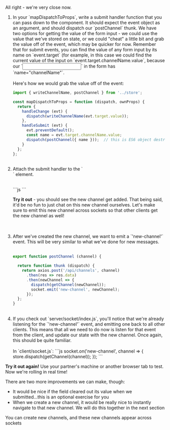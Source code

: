 All right - we're very close now. 

<ol>

<li> In your `mapDispatchToProps`, write a submit handler function that you can pass down to the component. It should expect the event object as an argument, and should dispatch our `postChannel` thunk. We have two options for getting the value of the form input - we could use the value that we've stored on state, or we could "cheat" a little bit and grab the value off of the event, which may be quicker for now. Remember that for submit events, you can find the value of any form input by its name on `event.target` (for example, in this case we could find the current value of the input on `event.target.channelName.value`, because our `<input>` in the form has `name="channelName"`. </li>

<br/>

<hint title="Solution">
Here's how we would grab the value off of the event:

```js
import { writeChannelName, postChannel } from '../store';

const mapDispatchToProps = function (dispatch, ownProps) {
  return {
    handleChange (evt) {
      dispatch(writeChannelName(evt.target.value));
    },
    handleSubmit (evt) {
      evt.preventDefault();
      const name = evt.target.channelName.value;
      dispatch(postChannel({ name }));  // this is ES6 object destructuring! It's equivalent to { name: name }
    }
  };
};
```
</hint>

<br/>

<li> Attach the submit handler to the `<form>` element. </li>

<br/>

<hint title="Solution">
```js
<form onSubmit={props.handleSubmit}>
```
</hint>

<br/>

**Try it out** - you should see the new channel get added. That being said, it'd be no fun to just chat on this new channel ourselves. Let's make sure to emit this new channel across sockets so that other clients get the new channel as well!

<br/>
<br/>

<li> After we've created the new channel, we want to emit a `'new-channel'` event. This will be very similar to what we've done for new messages. </li>

<br/>

<hint title="Solution">

```js
export function postChannel (channel) {

  return function thunk (dispatch) {
    return axios.post('/api/channels', channel)
      .then(res => res.data)
      .then(newChannel => {
        dispatch(getChannel(newChannel));
        socket.emit('new-channel', newChannel);
      });
  };
}
```
</hint>

<br/>

<li> If you check out `server/socket/index.js`, you'll notice that we're already listening for the `'new-channel'` event, and emitting one back to all other clients. This means that all we need to do now is listen for that event from the client, and update our state with the new channel. Once again, this should be quite familiar. </li>

<br/>

<hint title="Solution">
In `client/socket.js`:
```js
  socket.on('new-channel', channel => {
    store.dispatch(getChannel(channel));
  });
```
</hint>

</ol>

**Try it out again!** Use your partner's machine or another browser tab to test. Now we're rolling in real time!

There are two more improvements we can make, though:

* It would be nice if the field cleared out its value when we submitted...this is an optional exercise for you
* When we create a new channel, it would be really nice to instantly navigate to that new channel. We will do this together in the next section

<guide>
You can create new channels, and these new channels appear across sockets
</guide>